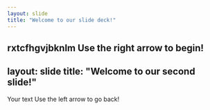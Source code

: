 ```yaml
---
layout: slide
title: "Welcome to our slide deck!"
---
```

rxtcfhgvjbknlm
Use the right arrow to begin!
---
layout: slide
title: "Welcome to our second slide!"
---
Your text
Use the left arrow to go back!
